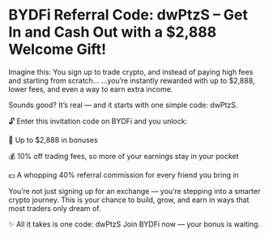 # BYDFi Referral Code: dwPtzS – Get In and Cash Out with a $2,888 Welcome Gift!
Imagine this: You sign up to trade crypto, and instead of paying high fees and starting from scratch…
…you’re instantly rewarded with up to $2,888, lower fees, and even a way to earn extra income.

Sounds good? It’s real — and it starts with one simple code: dwPtzS.

🔓 Enter this invitation code on BYDFi and you unlock:

🎉 Up to $2,888 in bonuses

💰 10% off trading fees, so more of your earnings stay in your pocket

💵 A whopping 40% referral commission for every friend you bring in

You’re not just signing up for an exchange — you’re stepping into a smarter crypto journey.
This is your chance to build, grow, and earn in ways that most traders only dream of.

✨ All it takes is one code: dwPtzS
Join BYDFi now — your bonus is waiting.
